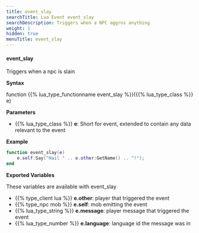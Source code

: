 ```yaml
---
title: event_slay
searchTitle: Lua Event event_slay
searchDescription: Triggers when a NPC aggros anything
weight: 1
hidden: true
menuTitle: event_slay
---
```


#### event_slay

Triggers when a npc is slain

**Syntax**

function {{% lua_type_functionname event_slay %}}({{% lua_type_class %}} e)

**Parameters**

- {{% lua_type_class %}} **e**: Short for event, extended to contain any data relevant to the event

**Example**

```lua
function event_slay(e)
    e.self:Say("Hail " .. e.other:GetName() .. "!");
end
```

**Exported Variables**

These variables are available with event_slay
- {{% type_client lua %}} **e.other**: player that triggered the event
- {{% type_npc mob %}} **e.self**: mob emitting the event
- {{% lua_type_string %}} **e.message**: player message that triggered the event
- {{% lua_type_number %}} **e.language**: language id the message was in